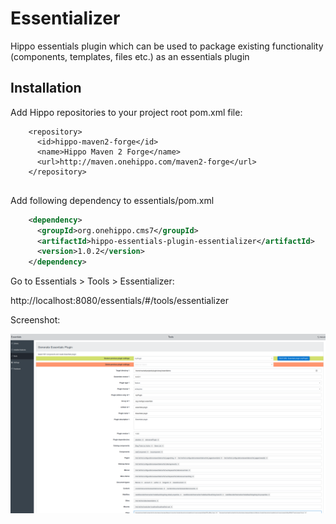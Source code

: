 # Essentializer

Hippo essentials plugin which can be used to package existing functionality (components, templates, files etc.) 
as an essentials plugin


## Installation

Add Hippo repositories to your project root pom.xml file: 

```
    <repository>
      <id>hippo-maven2-forge</id>
      <name>Hippo Maven 2 Forge</name>
      <url>http://maven.onehippo.com/maven2-forge</url>
    </repository>
  

```


Add following dependency to essentials/pom.xml


```xml
    <dependency>
      <groupId>org.onehippo.cms7</groupId>
      <artifactId>hippo-essentials-plugin-essentializer</artifactId>
      <version>1.0.2</version>
    </dependency>

```


Go to Essentials > Tools > Essentializer:

http://localhost:8080/essentials/#/tools/essentializer

Screenshot: 

![Essentializer](/screen.png)

